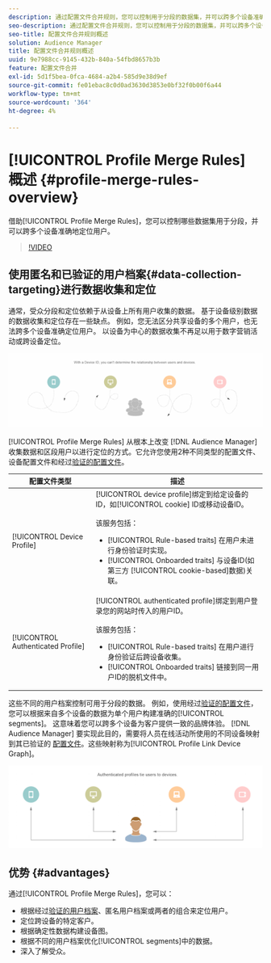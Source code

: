 ```yaml
---
description: 通过配置文件合并规则，您可以控制用于分段的数据集，并可以跨多个设备准确地定位人员。
seo-description: 通过配置文件合并规则，您可以控制用于分段的数据集，并可以跨多个设备准确地定位人员。
seo-title: 配置文件合并规则概述
solution: Audience Manager
title: 配置文件合并规则概述
uuid: 9e7988cc-9145-432b-840a-54fbd8657b3b
feature: 配置文件合并
exl-id: 5d1f5bea-0fca-4684-a2b4-585d9e38d9ef
source-git-commit: fe01ebac8c0d0ad3630d3853e0bf32f0b00f6a44
workflow-type: tm+mt
source-wordcount: '364'
ht-degree: 4%

---
```


# [!UICONTROL Profile Merge Rules] 概述 {#profile-merge-rules-overview}

借助[!UICONTROL Profile Merge Rules]，您可以控制哪些数据集用于分段，并可以跨多个设备准确地定位用户。

>[!VIDEO](https://video.tv.adobe.com/v/28974)

## 使用匿名和已验证的用户档案{#data-collection-targeting}进行数据收集和定位

通常，受众分段和定位依赖于从设备上所有用户收集的数据。 基于设备级别数据的数据收集和定位存在一些缺点。 例如，您无法区分共享设备的多个用户，也无法跨多个设备准确定位用户。 以设备为中心的数据收集不再足以用于数字营销活动或跨设备定位。

![](assets/unauthenticated2.png)

[!UICONTROL Profile Merge Rules] 从根本上改变 [!DNL Audience Manager] 收集数据和区段用户以进行定位的方式。它允许您使用2种不同类型的配置文件、设备配置文件和经过[验证的配置文件](../../reference/visitor-authentication-states.md)。

| 配置文件类型 | 描述 |
|---|---|
| [!UICONTROL Device Profile] | [!UICONTROL device profile]绑定到给定设备的ID，如[!UICONTROL cookie] ID或移动设备ID。<br><br>该服务包括：<ul><li>[!UICONTROL Rule-based traits] 在用户未进行身份验证时实现。</li><li>[!UICONTROL Onboarded traits] 与设备ID(如第三方 [!UICONTROL cookie-based]数据)关联。</li></ul> |
| [!UICONTROL Authenticated Profile] | [!UICONTROL authenticated profile]绑定到用户登录您的网站时传入的用户ID。<br><br>该服务包括：<ul><li>[!UICONTROL Rule-based traits] 在用户进行身份验证后跨设备收集。</li><li>[!UICONTROL Onboarded traits] 链接到同一用户ID的脱机文件中。</li></ul> |

这些不同的用户档案控制可用于分段的数据。 例如，使用经过[验证的配置文件](../../reference/visitor-authentication-states.md)，您可以根据来自多个设备的数据为单个用户构建准确的[!UICONTROL segments]。 这意味着您可以跨多个设备为客户提供一致的品牌体验。 [!DNL Audience Manager] 要实现此目的，需要将人员在线活动所使用的不同设备映射到其已验证的 [配置文件](../../reference/visitor-authentication-states.md)。这些映射称为[!UICONTROL Profile Link Device Graph]。

![](assets/authenticated2.png)

## 优势 {#advantages}

通过[!UICONTROL Profile Merge Rules]，您可以：

* 根据经过[验证的用户档案](../../reference/visitor-authentication-states.md)、匿名用户档案或两者的组合来定位用户。
* 定位跨设备的特定客户。
* 根据确定性数据构建设备图。
* 根据不同的用户档案优化[!UICONTROL segments]中的数据。
* 深入了解受众。
